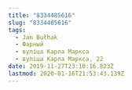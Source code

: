 ```yaml
---
title: "8334485616"
slug: "8334485616"
tags:
  - Jan Bułhak
  - Фарный
  - вуліца Карла Маркса
  - вуліца Карла Маркса, 22
date: 2019-11-27T23:10:16.823Z
lastmod: 2020-01-16T21:53:43.139Z
---
```


<!-- Замяніце гэты радок-каментар на артыкул. -->
